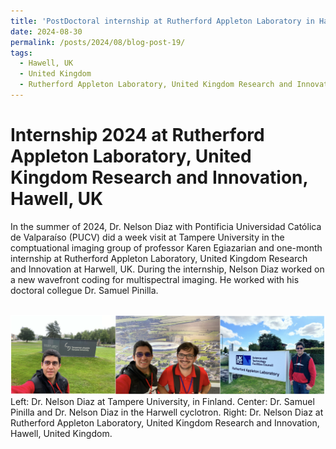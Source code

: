 ```yaml
---
title: 'PostDoctoral internship at Rutherford Appleton Laboratory in Harwell, UK, 2024'
date: 2024-08-30
permalink: /posts/2024/08/blog-post-19/
tags:
  - Hawell, UK
  - United Kingdom
  - Rutherford Appleton Laboratory, United Kingdom Research and Innovation
---
```


Internship 2024 at Rutherford Appleton Laboratory, United Kingdom Research and Innovation, Hawell, UK
======

In the summer of 2024, Dr. Nelson Diaz with Pontificia Universidad Católica de Valparaíso (PUCV) did a week visit at Tampere University in the comptuational imaging group of professor Karen Egiazarian and one-month internship at Rutherford Appleton Laboratory, United Kingdom Research and Innovation at Harwell, UK. During the internship, Nelson Diaz worked on a new wavefront coding for multispectral imaging. He worked with his doctoral collegue Dr. Samuel Pinilla.



<br/><img src='/images/internship-UK2024.png'>
Left: Dr. Nelson Diaz at Tampere University, in Finland. Center: Dr. Samuel Pinilla and Dr. Nelson Diaz in the Harwell cyclotron. Right: Dr. Nelson Diaz at Rutherford Appleton Laboratory, United Kingdom Research and Innovation, Hawell, United Kingdom.
